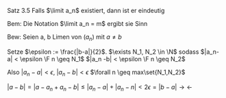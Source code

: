 Satz 3.5 Falls $\limit a_n$ existiert, dann ist er eindeutig

Bem: Die Notation $\limit a_n = m$ ergibt sie Sinn

Bew:
Seien a, b Limen von $(a_n)$ mit $a \neq b$ 

Setze $\epsilon := \frac{|b-a|}{2}$. $\exists N_1, N_2 \in \N$  sodass 
$|a_n-a| < \epsilon \F n \geq N_1$
$|a_n -b| < \epsilon \F n \geq N_2$ 

Also $|a_n-a| < \epsilon$, $|a_n-b| < \epsilon$ $\forall n \geq max\set{N_1,N_2}$

$|a-b| = | a - a_n + a_n-b| \leq |a_n-a| + |a_n-n | < 2 \epsilon = |b -a| \rightarrow \leftarrow$  
